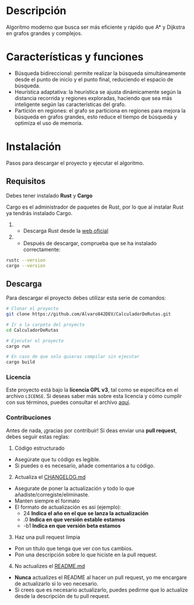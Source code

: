 # Descripción

Algoritmo moderno que busca ser más eficiente y rápido que A* y Dijkstra en grafos grandes y complejos.

# Características y funciones

- Búsqueda bidireccional: permite realizar la búsqueda simultáneamente desde el punto de inicio y el punto final, reduciendo el espacio de búsqueda.
- Heurística adaptativa: la heurística se ajusta dinámicamente según la distancia recorrida y regiones exploradas, haciendo que sea más inteligente según las características del grafo.
- Partición en regiones: el grafo se particiona en regiones para mejora la búsqueda en grafos grandes, esto reduce el tiempo de búsqueda y optimiza el uso de memoria.

# Instalación

Pasos para descargar el proyecto y ejecutar el algoritmo.

## Requisitos

Debes tener instalado **Rust** y **Cargo**

Cargo es el administrador de paquetes de Rust, por lo que al instalar Rust ya tendrás instalado Cargo.

1. - Descarga Rust desde la [web oficial](https://www.rust-lang.org/tools/install)
2. - Después de descargar, comprueba que se ha instalado correctamente:
```bash
rustc --version
cargo --version
```

## Descarga

Para descargar el proyecto debes utilizar esta serie de comandos:

```bash
# Clonar el proyecto
git clone https://github.com/Alvaro842DEV/CalculadorDeRutas.git

# Ir a la carpeta del proyecto
cd CalculadorDeRutas

# Ejecutar el proyecto
cargo run

# En caso de que solo quieras compilar sin ejecutar
cargo build
```

### Licencia
Este proyecto está bajo la **licencia GPL v3**, tal como se especifica en el archivo `LICENSE`. Si deseas saber más sobre esta licencia y cómo cumplir con sus términos, puedes consultar el archivo [aquí](https://github.com/Alvaro842DEV/CalculadorDeRutas/blob/main/LICENSE.md).

### Contribuciones

Antes de nada, ¡gracias por contribuir! Si deas enviar una **pull request**, debes seguir estas reglas:

1. Código estructurado
- Asegúrate que tu código es legible.
- Si puedes o es necesario, añade comentarios a tu código.

2. Actualiza el [CHANGELOG.md](https://github.com/Alvaro842DEV/CalculadorDeRutas/blob/main/CHANGELOG.md)
- Asegurate de poner la actualización y todo lo que añadiste/corregiste/eliminaste.
- Manten siempre el formato
- El formato de actualización es asi (ejemplo):
  - 24 **Indica el año en el que se lanza la actualización**
  - .0 **Indica en que versión estable estamos**
  - -b1 **Indica en que versión beta estamos**

3. Haz una pull request limpia
- Pon un título que tenga que ver con tus cambios.
- Pon una descripción sobre lo que hiciste en la pull request.

4. No actualizes el [README.md](https://github.com/Alvaro842DEV/CalculadorDeRutas/blob/main/README.md)
- **Nunca** actualizes el README al hacer un pull request, yo me encargare de actualizarlo si lo veo necesario.
- Si crees que es necesario actualizarlo, puedes pedirme que lo actualize desde la descripción de tu pull request.

